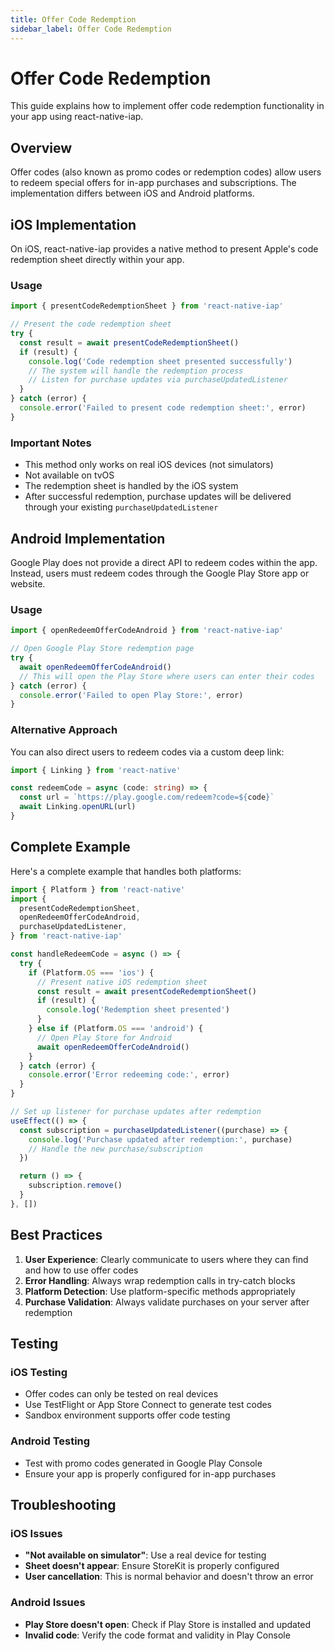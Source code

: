 ```yaml
---
title: Offer Code Redemption
sidebar_label: Offer Code Redemption
---
```


# Offer Code Redemption

This guide explains how to implement offer code redemption functionality in your app using react-native-iap.

## Overview

Offer codes (also known as promo codes or redemption codes) allow users to redeem special offers for in-app purchases and subscriptions. The implementation differs between iOS and Android platforms.

## iOS Implementation

On iOS, react-native-iap provides a native method to present Apple's code redemption sheet directly within your app.

### Usage

```typescript
import { presentCodeRedemptionSheet } from 'react-native-iap'

// Present the code redemption sheet
try {
  const result = await presentCodeRedemptionSheet()
  if (result) {
    console.log('Code redemption sheet presented successfully')
    // The system will handle the redemption process
    // Listen for purchase updates via purchaseUpdatedListener
  }
} catch (error) {
  console.error('Failed to present code redemption sheet:', error)
}
```

### Important Notes

- This method only works on real iOS devices (not simulators)
- Not available on tvOS
- The redemption sheet is handled by the iOS system
- After successful redemption, purchase updates will be delivered through your existing `purchaseUpdatedListener`

## Android Implementation

Google Play does not provide a direct API to redeem codes within the app. Instead, users must redeem codes through the Google Play Store app or website.

### Usage

```typescript
import { openRedeemOfferCodeAndroid } from 'react-native-iap'

// Open Google Play Store redemption page
try {
  await openRedeemOfferCodeAndroid()
  // This will open the Play Store where users can enter their codes
} catch (error) {
  console.error('Failed to open Play Store:', error)
}
```

### Alternative Approach

You can also direct users to redeem codes via a custom deep link:

```typescript
import { Linking } from 'react-native'

const redeemCode = async (code: string) => {
  const url = `https://play.google.com/redeem?code=${code}`
  await Linking.openURL(url)
}
```

## Complete Example

Here's a complete example that handles both platforms:

```typescript
import { Platform } from 'react-native'
import {
  presentCodeRedemptionSheet,
  openRedeemOfferCodeAndroid,
  purchaseUpdatedListener,
} from 'react-native-iap'

const handleRedeemCode = async () => {
  try {
    if (Platform.OS === 'ios') {
      // Present native iOS redemption sheet
      const result = await presentCodeRedemptionSheet()
      if (result) {
        console.log('Redemption sheet presented')
      }
    } else if (Platform.OS === 'android') {
      // Open Play Store for Android
      await openRedeemOfferCodeAndroid()
    }
  } catch (error) {
    console.error('Error redeeming code:', error)
  }
}

// Set up listener for purchase updates after redemption
useEffect(() => {
  const subscription = purchaseUpdatedListener((purchase) => {
    console.log('Purchase updated after redemption:', purchase)
    // Handle the new purchase/subscription
  })

  return () => {
    subscription.remove()
  }
}, [])
```

## Best Practices

1. **User Experience**: Clearly communicate to users where they can find and how to use offer codes
2. **Error Handling**: Always wrap redemption calls in try-catch blocks
3. **Platform Detection**: Use platform-specific methods appropriately
4. **Purchase Validation**: Always validate purchases on your server after redemption

## Testing

### iOS Testing

- Offer codes can only be tested on real devices
- Use TestFlight or App Store Connect to generate test codes
- Sandbox environment supports offer code testing

### Android Testing

- Test with promo codes generated in Google Play Console
- Ensure your app is properly configured for in-app purchases

## Troubleshooting

### iOS Issues

- **"Not available on simulator"**: Use a real device for testing
- **Sheet doesn't appear**: Ensure StoreKit is properly configured
- **User cancellation**: This is normal behavior and doesn't throw an error

### Android Issues

- **Play Store doesn't open**: Check if Play Store is installed and updated
- **Invalid code**: Verify the code format and validity in Play Console
